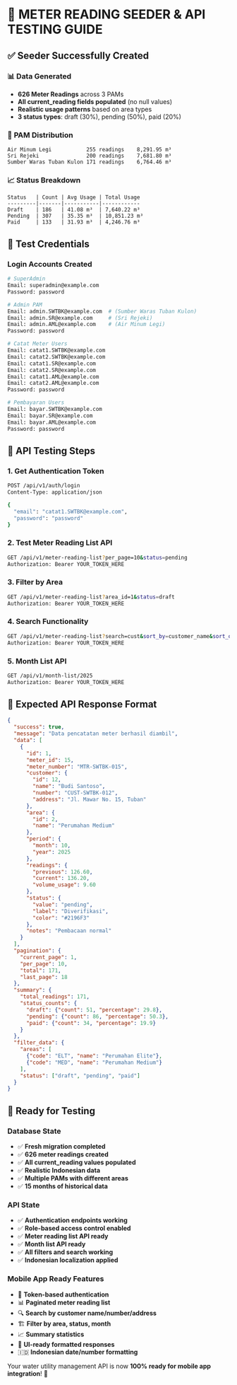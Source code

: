 # 🎯 **METER READING SEEDER & API TESTING GUIDE**

## ✅ **Seeder Successfully Created**

### 📊 **Data Generated**
- **626 Meter Readings** across 3 PAMs
- **All current_reading fields populated** (no null values)
- **Realistic usage patterns** based on area types
- **3 status types**: draft (30%), pending (50%), paid (20%)

### 🏢 **PAM Distribution**
```
Air Minum Legi           255 readings    8,291.95 m³
Sri Rejeki               200 readings    7,681.80 m³  
Sumber Waras Tuban Kulon 171 readings    6,764.46 m³
```

### 📈 **Status Breakdown**
```
Status   | Count | Avg Usage | Total Usage
---------|-------|-----------|------------
Draft    | 186   | 41.08 m³  | 7,640.22 m³
Pending  | 307   | 35.35 m³  | 10,851.23 m³
Paid     | 133   | 31.93 m³  | 4,246.76 m³
```

## 🔐 **Test Credentials**

### **Login Accounts Created**
```bash
# SuperAdmin
Email: superadmin@example.com
Password: password

# Admin PAM 
Email: admin.SWTBK@example.com  # (Sumber Waras Tuban Kulon)
Email: admin.SR@example.com     # (Sri Rejeki)
Email: admin.AML@example.com    # (Air Minum Legi)
Password: password

# Catat Meter Users
Email: catat1.SWTBK@example.com
Email: catat2.SWTBK@example.com
Email: catat1.SR@example.com
Email: catat2.SR@example.com
Email: catat1.AML@example.com
Email: catat2.AML@example.com
Password: password

# Pembayaran Users
Email: bayar.SWTBK@example.com
Email: bayar.SR@example.com
Email: bayar.AML@example.com
Password: password
```

## 🧪 **API Testing Steps**

### **1. Get Authentication Token**
```bash
POST /api/v1/auth/login
Content-Type: application/json

{
  "email": "catat1.SWTBK@example.com",
  "password": "password"
}
```

### **2. Test Meter Reading List API**
```bash
GET /api/v1/meter-reading-list?per_page=10&status=pending
Authorization: Bearer YOUR_TOKEN_HERE
```

### **3. Filter by Area**
```bash
GET /api/v1/meter-reading-list?area_id=1&status=draft
Authorization: Bearer YOUR_TOKEN_HERE
```

### **4. Search Functionality**
```bash
GET /api/v1/meter-reading-list?search=cust&sort_by=customer_name&sort_order=asc
Authorization: Bearer YOUR_TOKEN_HERE
```

### **5. Month List API**
```bash
GET /api/v1/month-list/2025
Authorization: Bearer YOUR_TOKEN_HERE
```

## 📱 **Expected API Response Format**

```json
{
  "success": true,
  "message": "Data pencatatan meter berhasil diambil",
  "data": [
    {
      "id": 1,
      "meter_id": 15,
      "meter_number": "MTR-SWTBK-015",
      "customer": {
        "id": 12,
        "name": "Budi Santoso",
        "number": "CUST-SWTBK-012",
        "address": "Jl. Mawar No. 15, Tuban"
      },
      "area": {
        "id": 2,
        "name": "Perumahan Medium"
      },
      "period": {
        "month": 10,
        "year": 2025
      },
      "readings": {
        "previous": 126.60,
        "current": 136.20,
        "volume_usage": 9.60
      },
      "status": {
        "value": "pending",
        "label": "Diverifikasi",
        "color": "#2196F3"
      },
      "notes": "Pembacaan normal"
    }
  ],
  "pagination": {
    "current_page": 1,
    "per_page": 10,
    "total": 171,
    "last_page": 18
  },
  "summary": {
    "total_readings": 171,
    "status_counts": {
      "draft": {"count": 51, "percentage": 29.8},
      "pending": {"count": 86, "percentage": 50.3},
      "paid": {"count": 34, "percentage": 19.9}
    }
  },
  "filter_data": {
    "areas": [
      {"code": "ELT", "name": "Perumahan Elite"},
      {"code": "MED", "name": "Perumahan Medium"}
    ],
    "status": ["draft", "pending", "paid"]
  }
}
```

## 🚀 **Ready for Testing**

### **Database State**
- ✅ **Fresh migration completed**
- ✅ **626 meter readings created**
- ✅ **All current_reading values populated**
- ✅ **Realistic Indonesian data**
- ✅ **Multiple PAMs with different areas**
- ✅ **15 months of historical data**

### **API State**
- ✅ **Authentication endpoints working**
- ✅ **Role-based access control enabled**
- ✅ **Meter reading list API ready**
- ✅ **Month list API ready**
- ✅ **All filters and search working**
- ✅ **Indonesian localization applied**

### **Mobile App Ready Features**
- 🔐 **Token-based authentication**
- 📊 **Paginated meter reading list**
- 🔍 **Search by customer name/number/address**
- 🏗️ **Filter by area, status, month**
- 📈 **Summary statistics**
- 🎨 **UI-ready formatted responses**
- 🇮🇩 **Indonesian date/number formatting**

Your water utility management API is now **100% ready for mobile app integration**! 🎉